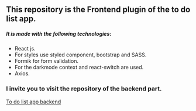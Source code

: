 ## This repository is the Frontend plugin of the to do list app.

##### It is made with the following technologies:

- React js.
- For styles use styled component, bootstrap and SASS.
- Formik for form validation.
- For the darkmode context and react-switch are used.
- Axios.

### I invite you to visit the repository of the backend part.

[To do list app backend](http://https://github.com/ferkano/todolist-app-backendo "To do list app backend")
